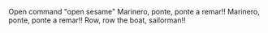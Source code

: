 Open command "open sesame"
Marinero, ponte, ponte a remar!! 
Marinero, ponte, ponte a remar!! 
Row, row the boat, sailorman!!

